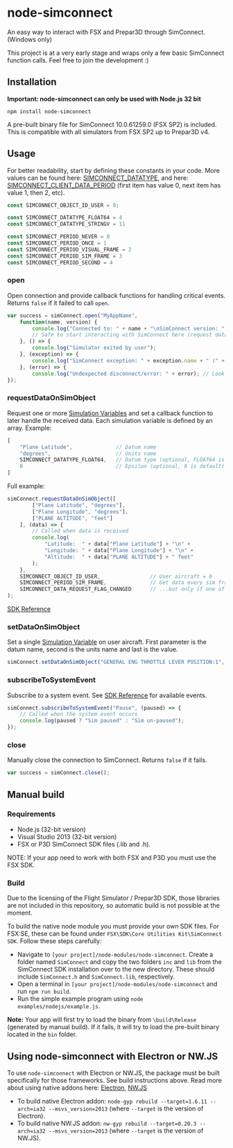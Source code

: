 # node-simconnect
An easy way to interact with FSX and Prepar3D through SimConnect. (Windows only)

This project is at a very early stage and wraps only a few basic SimConnect function calls. Feel free to join the development :)

## Installation
**Important: node-simconnect can only be used with Node.js 32 bit**

`npm install node-simconnect`

A pre-built binary file for SimConnect 10.0.61259.0 (FSX SP2) is included. This is compatible with all simulators from FSX SP2 up to Prepar3D v4.


## Usage
For better readability, start by defining these constants in your code. More values can be found here: [SIMCONNECT_DATATYPE](https://msdn.microsoft.com/en-us/library/cc526983.aspx#SIMCONNECT_DATATYPE), and here: [SIMCONNECT_CLIENT_DATA_PERIOD](https://msdn.microsoft.com/en-us/library/cc526983.aspx#SIMCONNECT_CLIENT_DATA_PERIOD) (first item has value 0, next item has value 1, then 2, etc).
```javascript
const SIMCONNECT_OBJECT_ID_USER = 0;

const SIMCONNECT_DATATYPE_FLOAT64 = 4
const SIMCONNECT_DATATYPE_STRINGV = 11

const SIMCONNECT_PERIOD_NEVER = 0
const SIMCONNECT_PERIOD_ONCE = 1
const SIMCONNECT_PERIOD_VISUAL_FRAME = 2
const SIMCONNECT_PERIOD_SIM_FRAME = 3
const SIMCONNECT_PERIOD_SECOND = 4
```

### open
Open connection and provide callback functions for handling critical events. Returns `false` if it failed to call `open`.
```javascript
var success = simConnect.open("MyAppName", 
    function(name, version) {
        console.log("Connected to: " + name + "\nSimConnect version: " + version);
        // Safe to start interacting with SimConnect here (request data, etc)
    }, () => {
        console.log("Simulator exited by user");
    }, (exception) => {
        console.log("SimConnect exception: " + exception.name + " (" + exception.dwException + ", " + exception.dwSendID + ", " + exception.dwIndex + ", " + exception.cbData + ")");
    }, (error) => {
        console.log("Undexpected disconnect/error: " + error); // Look up error code in ntstatus.h for details
});
```

### requestDataOnSimObject
Request one or more [Simulation Variables](https://msdn.microsoft.com/en-us/library/cc526981.aspx) and set a callback function to later handle the received data. Each simulation variable is defined by an array. Example:
```javascript
[
    "Plane Latitude",              // Datum name
    "degrees",                     // Units name
    SIMCONNECT_DATATYPE_FLOAT64,   // Datum type (optional, FLOAT64 is default and works for most data types)
    0                              // Epsilon (optional, 0 is default)
]    
```
Full example:
```javascript
simConnect.requestDataOnSimObject([
        ["Plane Latitude", "degrees"],
        ["Plane Longitude", "degrees"],  
        ["PLANE ALTITUDE", "feet"]
    ], (data) => {
        // Called when data is received
        console.log(
            "Latitude:  " + data["Plane Latitude"] + "\n" +
            "Longitude: " + data["Plane Longitude"] + "\n" +
            "Altitude:  " + data["PLANE ALTITUDE"] + " feet"
        );
    }, 
    SIMCONNECT_OBJECT_ID_USER,                // User aircraft = 0
    SIMCONNECT_PERIOD_SIM_FRAME,              // Get data every sim frame...
    SIMCONNECT_DATA_REQUEST_FLAG_CHANGED      // ...but only if one of the variables have changed
);
```
[SDK Reference](https://msdn.microsoft.com/en-us/library/cc526983.aspx#SimConnect_RequestDataOnSimObject)

### setDataOnSimObject
Set a single [Simulation Variable](https://msdn.microsoft.com/en-us/library/cc526981.aspx) on user aircraft. First parameter is the datum name, second is the units name and last is the value.
```javascript
simConnect.setDataOnSimObject("GENERAL ENG THROTTLE LEVER POSITION:1", "Percent", 50);
```

### subscribeToSystemEvent
Subscribe to a system event. See [SDK Reference](https://msdn.microsoft.com/en-us/library/cc526983.aspx#SimConnect_SubscribeToSystemEvent) for available events.
```javascript
simConnect.subscribeToSystemEvent("Pause", (paused) => { 
    // Called when the system event occurs
    console.log(paused ? "Sim paused" : "Sim un-paused");
});
```
### close
Manually close the connection to SimConnect. Returns `false` if it fails.
```javascript
var success = simConnect.close();
```

## Manual build
### Requirements
* Node.js (32-bit version)
* Visual Studio 2013 (32-bit version)
* FSX or P3D SimConnect SDK files (.lib and .h). 

NOTE: If your app need to work with both FSX and P3D you must use the FSX SDK.

### Build
Due to the licensing of the Flight Simulator / Prepar3D SDK, those libraries are not included in this repository, so automatic build is not possible at the moment. 

To build the native node module you must provide your own SDK files. For FSX:SE, these can be found under `FSX\SDK\Core Utilities Kit\SimConnect SDK`. Follow these steps carefully:

* Navigate to `[your project]/node-modules/node-simconnect`. Create a folder named `SimConnect` and copy the two folders `inc` and `lib` from the SimConnect SDK installation over to the new directory. These should include `SimConnect.h` and `SimConnect.lib`, respectively.
* Open a terminal in `[your project]/node-modules/node-simconnect` and run `npm run build`.
* Run the simple example program using `node examples/nodejs/example.js`.

**Note:** Your app will first try to load the binary from `\build\Release` (generated by manual build). If it fails, it will try to load the pre-built binary located in the `bin` folder.

## Using node-simconnect with Electron or NW.JS
To use `node-simconnect` with Electron or NW.JS, the package must be built specifically for those frameworks. See build instructions above. Read more about using native addons here: [Electron](https://github.com/electron/electron/blob/master/docs/tutorial/using-native-node-modules.md),  [NW.JS](http://docs.nwjs.io/en/latest/For%20Users/Advanced/Use%20Native%20Node%20Modules/) 

* To build native Electron addon: `node-gyp rebuild --target=1.6.11 --arch=ia32 --msvs_version=2013` (where `--target` is the version of Electron).
* To build native NW.JS addon: `nw-gyp rebuild --target=0.20.3 --arch=ia32 --msvs_version=2013` (where `--target` is the version of NW.JS).
